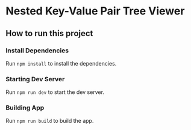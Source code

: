 # Nested Key-Value Pair Tree Viewer

## How to run this project

### Install Dependencies

Run `npm install` to install the dependencies.

### Starting Dev Server

Run `npm run dev` to start the dev server.

### Building App

Run `npm run build` to build the app.


